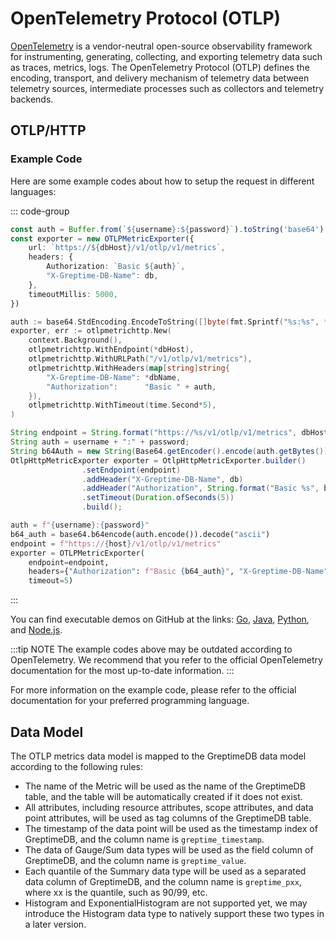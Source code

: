 # OpenTelemetry Protocol (OTLP)

[OpenTelemetry](https://opentelemetry.io/) is a vendor-neutral open-source observability framework for instrumenting, generating, collecting, and exporting telemetry data such as traces, metrics, logs. The OpenTelemetry Protocol (OTLP) defines the encoding, transport, and delivery mechanism of telemetry data between telemetry sources, intermediate processes such as collectors and telemetry backends.

## OTLP/HTTP

<!--@include: ../../../db-cloud-shared/clients/otlp-integration.md-->

### Example Code

Here are some example codes about how to setup the request in different languages:

::: code-group

```ts [TypeScript]
const auth = Buffer.from(`${username}:${password}`).toString('base64')
const exporter = new OTLPMetricExporter({
    url: `https://${dbHost}/v1/otlp/v1/metrics`,
    headers: {
        Authorization: `Basic ${auth}`,
        "X-Greptime-DB-Name": db,
    },
    timeoutMillis: 5000,
})
```

```Go [Go]
auth := base64.StdEncoding.EncodeToString([]byte(fmt.Sprintf("%s:%s", *username, *password)))
exporter, err := otlpmetrichttp.New(
    context.Background(),
    otlpmetrichttp.WithEndpoint(*dbHost),
    otlpmetrichttp.WithURLPath("/v1/otlp/v1/metrics"),
    otlpmetrichttp.WithHeaders(map[string]string{
        "X-Greptime-DB-Name": *dbName,
        "Authorization":      "Basic " + auth,
    }),
    otlpmetrichttp.WithTimeout(time.Second*5),
)
```

```Java [Java]
String endpoint = String.format("https://%s/v1/otlp/v1/metrics", dbHost);
String auth = username + ":" + password;
String b64Auth = new String(Base64.getEncoder().encode(auth.getBytes()));
OtlpHttpMetricExporter exporter = OtlpHttpMetricExporter.builder()
                .setEndpoint(endpoint)
                .addHeader("X-Greptime-DB-Name", db)
                .addHeader("Authorization", String.format("Basic %s", b64Auth))
                .setTimeout(Duration.ofSeconds(5))
                .build();
```

```python [Python]
auth = f"{username}:{password}"
b64_auth = base64.b64encode(auth.encode()).decode("ascii")
endpoint = f"https://{host}/v1/otlp/v1/metrics"
exporter = OTLPMetricExporter(
    endpoint=endpoint,
    headers={"Authorization": f"Basic {b64_auth}", "X-Greptime-DB-Name": db},
    timeout=5)
```

:::

You can find executable demos on GitHub at the links: [Go](https://github.com/GreptimeCloudStarters/quick-start-go), [Java](https://github.com/GreptimeCloudStarters/quick-start-java), [Python](https://github.com/GreptimeCloudStarters/quick-start-python), and [Node.js](https://github.com/GreptimeCloudStarters/quick-start-node-js).

:::tip NOTE
The example codes above may be outdated according to OpenTelemetry. We recommend that you refer to the official OpenTelemetry documentation for the most up-to-date information.
:::

For more information on the example code, please refer to the official documentation for your preferred programming language.

## Data Model

The OTLP metrics data model is mapped to the GreptimeDB data model according to the following rules:

- The name of the Metric will be used as the name of the GreptimeDB table, and the table will be automatically created if it does not exist.
- All attributes, including resource attributes, scope attributes, and data point attributes, will be used as tag columns of the GreptimeDB table.
- The timestamp of the data point will be used as the timestamp index of GreptimeDB, and the column name is `greptime_timestamp`.
- The data of Gauge/Sum data types will be used as the field column of GreptimeDB, and the column name is `greptime_value`.
- Each quantile of the Summary data type will be used as a separated data column of GreptimeDB, and the column name is `greptime_pxx`, where xx is the quantile, such as 90/99, etc.
- Histogram and ExponentialHistogram are not supported yet, we may introduce the Histogram data type to natively support these two types in a later version.
